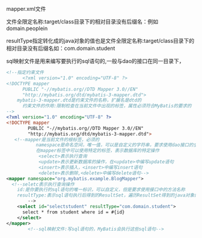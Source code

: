 mapper.xml文件

文件全限定名称:target/class目录下的相对目录没有后缀名：例如domain.peoplein

resultType指定转化成的java对象的值也是文件全限定名称:target/class目录下的相对目录没有后缀名如：com.domain.student

sql映射文件是用来编写要执行的sql语句的,一般与dao的接口在同一目录下，

```xml
<!--指定约束文件
      <?xml version="1.0" encoding="UTF-8" ?>
<!DOCTYPE mapper
      PUBLIC "-//mybatis.org//DTD Mapper 3.0//EN"
      "http://mybatis.org/dtd/mybatis-3-mapper.dtd">
    mybatis-3-mapper.dtd是约束文件的名称，扩展名是dtd的
      约束文件的作用:限制检查在当前文件中出现的标签，属性必须符合MyBatis的要求的
-->
<?xml version="1.0" encoding="UTF-8" ?>
<!DOCTYPE mapper
        PUBLIC "-//mybatis.org//DTD Mapper 3.0//EN"
        "http://mybatis.org/dtd/mybatis-3-mapper.dtd">
   <!--mapper是当前文件的根标签，必须的
           namespace是命名空间，唯一值，可以是自定义的字符串，要求使用dao接口的全限定的名称
           在mapper标签中可以使用特定的标签，表示数据库的特定操作
            <select>表示执行查询
            <update>表示更新数据库的操作，在<update>中编写update语句
            <insert>表示插入，<insert>中编写insert语句
            <delete>表示删除,<delete>中编写delete语句-->
<mapper namespace="org.mybatis.example.BlogMapper">
  <!--seletc表示执行查询操作
    id:是你要执行的sql语句的唯一标识，可以自定义，但是要求使用接口中的方法名称
    resultType:表示sql语句执行后得到的ResultSet，遍历ResultSet得到的java对象的类型，值写的是类型的全限定名称-->
        -->
    <select id="selectstudent" resultType="com.domain.student">
      select * from student where id = #{id}
    </select>
</mapper>
        <!--sql映射文件:写sql语句的，MyBatis会执行这些sql语句-->
```